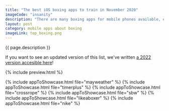 ```yaml
---
title: "The best iOS boxing apps to train in November 2020"
imageCode: "insanity"
description: "There are many boxing apps for mobile phones available, either to get your news or train at home. We've built a selection of the best we found for the end of 2020 so you can keep on exercising during lockdown."
layout: post
category: mobile apps about boxing
imageLink: top_boxing.png
---
```


{{ page.description }}

If you want to see an updated version of this list, we've written [a 2022 version accesible here](/best-ios-boxing-apps-in-2022/)!

{% include preview.html %}

{% include appToShowcase.html file="mayweather" %}
{% include appToShowcase.html file="timerplus" %}
{% include appToShowcase.html file="crossrope" %}
{% include appToShowcase.html file="sbw" %}
{% include appToShowcase.html file="likeaboxer" %}
{% include appToShowcase.html file="nike" %}
